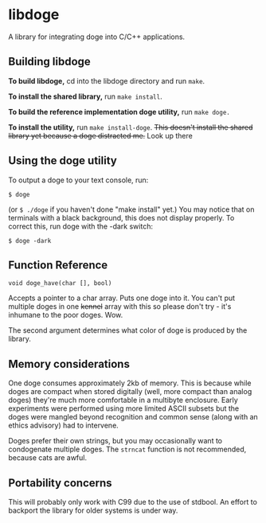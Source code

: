 libdoge
=======

A library for integrating doge into C/C++ applications.

Building libdoge
----------------

**To build libdoge,** cd into the libdoge directory and run `make`.

**To install the shared library,** run `make install`.

**To build the reference implementation doge utility,** run `make
doge.`

**To install the utility,** run `make install-doge`. ~~This doesn't install
the shared library yet because a doge distracted me.~~ Look up there

Using the doge utility
----------------------

To output a doge to your text console, run:

`$ doge`

(or `$ ./doge` if you haven't done "make install" yet.) You may
notice that on terminals with a black background, this does not
display properly. To correct this, run doge with the -dark
switch:

`$ doge -dark`


Function Reference
------------------

`void doge_have(char [], bool)`

Accepts a pointer to a char array. Puts one doge into it. You
can't put multiple doges in one ~~kennel~~ array with this so
please don't try - it's inhumane to the poor doges. Wow.

The second argument determines what color of doge is produced
by the library.

Memory considerations
---------------------

One doge consumes approximately 2kb of memory. This is because
while doges are compact when stored digitally (well, more
compact than analog doges) they're much more comfortable in a
multibyte enclosure. Early experiments were performed using
more limited ASCII subsets but the doges were mangled beyond
recognition and common sense (along with an ethics advisory)
had to intervene.

Doges prefer their own strings, but you may occasionally want
to condogenate multiple doges. The `strncat` function is
not recommended, because cats are awful.

Portability concerns
--------------------

This will probably only work with C99 due to the use of stdbool.
An effort to backport the library for older systems is under way.


